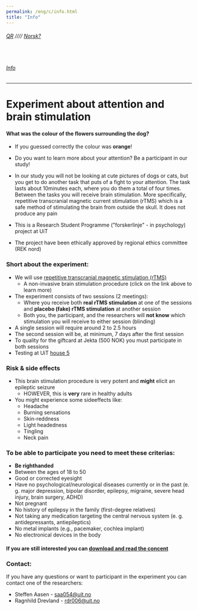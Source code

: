 ```yaml
---
permalink: /eng/c/info.html
title: "Info"
---
```

###### [QR](https://uitpsypro.github.io/2) //// [Norsk?](https://uitpsypro.github.io/2/nor/c/info)
<br/>

###### [Info](https://uitpsypro.github.io/2/eng/c/info)
---

# Experiment about attention and brain stimulation

#### What was the colour of the flowers surrounding the dog?
* If you guessed correctly the colour was **orange**!

* Do you want to learn more about your attention? Be a participant in our study!

* In our study you will not be looking at cute pictures of dogs or cats, but you get to do another task that puts of a fight to your attention. The task lasts about 10minutes each, where you do them a total of four times. Between the tasks you will receive brain stimulation. More specifically, repetitive transcranial magnetic current stimulation (rTMS) which is a safe method of stimulating the brain from outside the skull. It does not produce any pain

* This is a Research Student Programme ("forskerlinje" - in psychology) project at UiT

* The project have been ethically approved by regional ethics committee (REK nord)


### Short about the experiment: 
* We will use [repetitive transcranial magnetic stimulation (rTMS)](https://uitpsypro.github.io/2/eng/c/rtms)
  * A non-invasive brain stimulation procedure (click on the link above to learn more)
* The experiment consists of two sessions (2 meetings):
  * Where you receive both **real rTMS stimulation** at one of the sessions and **placebo (fake) rTMS stimulation** at another session
  * Both you, the participant, and the researchers will **not know** which stimulation you will receive to either session (blinding)
* A single session will require around 2 to 2.5 hours
* The second session will be, at minimum, 7 days after the first session
* To quality for the giftcard at Jekta (500 NOK) you must participate in both sessions
* Testing at UiT [house 5](https://use.mazemap.com/#v=1&zlevel=3&center=18.972235,69.682144&zoom=16.7&campusid=5&sharepoitype=poi&sharepoi=1000459387)


### Risk & side effects
* This brain stimulation procedure is very potent and **might** elicit an epileptic seizure
  * HOWEVER, this is **very** rare in healthy adults
* You might experience some sideeffects like:
  * Headache
  * Burning sensations 
  * Skin-reddness 
  * Light headedness
  * Tingling
  * Neck pain


### To be able to participate you need to meet these criterias: 
* **Be righthanded**
* Between the ages of 18 to 50
* Good or corrected eyesight
* Have no psychological/neurological diseases currently or in the past (e. g. major depression, bipolar disorder, epilepsy, migraine, severe head injury, brain surgery, ADHD)
* Not pregnant
* No history of epilepsy in the family (first-degree relatives)
* Not taking any medication targeting the central nervous system (e. g. antidepressants, antiepileptics)
* No metal implants (e.g., pacemaker, cochlea implant)
* No electronical devices in the body



#### If you are still interested you can [download and read the concent](https://github.com/uitpsypro/1/raw/main/documents/00-InfoSheet_english.pdf)


### Contact:
If you have any questions or want to participant in the experiment you can contact one of the researchers:

* Steffen Aasen - [saa054@uit.no](mailto:saa054@uit.no) 
* Ragnhild Drevland - [rdr006@uit.no](mailto:rdr006@uit.no)





